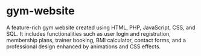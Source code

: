 # gym-website
A feature-rich gym website created using HTML, PHP, JavaScript, CSS, and SQL. It includes functionalities such as user login and registration, membership plans, trainer booking, BMI calculator, contact forms, and a professional design enhanced by animations and CSS effects.
